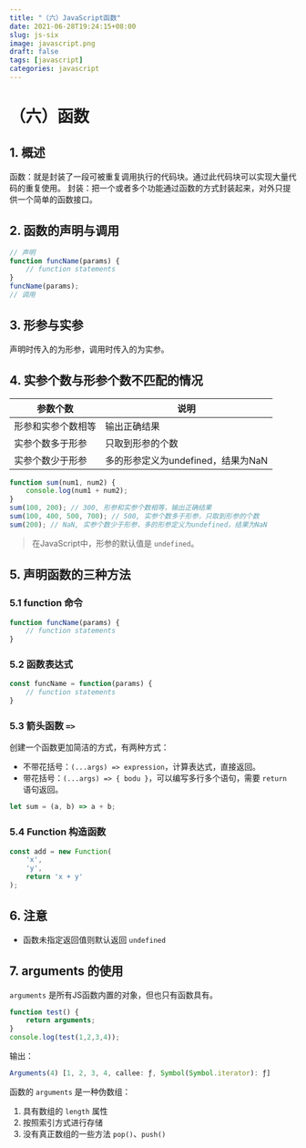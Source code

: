 ```yaml
---
title: "（六）JavaScript函数"
date: 2021-06-28T19:24:15+08:00
slug: js-six
image: javascript.png
draft: false
tags: [javascript]
categories: javascript
---
```


# （六）函数

## 1. 概述

函数：就是封装了一段可被重复调用执行的代码块。通过此代码块可以实现大量代码的重复使用。
封装：把一个或者多个功能通过函数的方式封装起来，对外只提供一个简单的函数接口。

## 2. 函数的声明与调用

```js
// 声明
function funcName(params) {
    // function statements
}
funcName(params);
// 调用
```

## 3. 形参与实参

声明时传入的为形参，调用时传入的为实参。

## 4. 实参个数与形参个数不匹配的情况

| 参数个数           | 说明                               |
| ------------------ | ---------------------------------- |
| 形参和实参个数相等 | 输出正确结果                       |
| 实参个数多于形参   | 只取到形参的个数                   |
| 实参个数少于形参   | 多的形参定义为undefined，结果为NaN |

```js
function sum(num1, num2) {
    console.log(num1 + num2);
}
sum(100, 200); // 300, 形参和实参个数相等，输出正确结果
sum(100, 400, 500, 700); // 500, 实参个数多于形参，只取到形参的个数
sum(200); // NaN, 实参个数少于形参，多的形参定义为undefined，结果为NaN
```

> 在JavaScript中，形参的默认值是 `undefined`。

## 5. 声明函数的三种方法

### 5.1 function 命令

```js
function funcName(params) {
    // function statements
}
```

### 5.2 函数表达式

```js
const funcName = function(params) {
    // function statements
}
```

### 5.3 箭头函数 `=>`

创建一个函数更加简洁的方式，有两种方式：

- 不带花括号：`(...args) => expression`，计算表达式，直接返回。
- 带花括号：`(...args) => { bodu }`，可以编写多行多个语句，需要 `return` 语句返回。

```javascript
let sum = (a, b) => a + b;
```

### 5.4 Function 构造函数

```js
const add = new Function(
    'x',
    'y',
    return 'x + y'
);
```

## 6. 注意

- 函数未指定返回值则默认返回 `undefined`

## 7. arguments 的使用

`arguments` 是所有JS函数内置的对象，但也只有函数具有。

```js
function test() {
    return arguments;
}
console.log(test(1,2,3,4));
```

输出：

```js
Arguments(4) [1, 2, 3, 4, callee: ƒ, Symbol(Symbol.iterator): ƒ]
```

函数的 `arguments` 是一种伪数组：

1. 具有数组的 `length` 属性
2. 按照索引方式进行存储
3. 没有真正数组的一些方法 `pop()`、`push()`